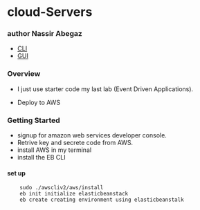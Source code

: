 

# cloud-Servers
### author Nassir Abegaz
- [CLI](http://http://myapplication-env.eba-c8cpsvva.us-west-2.elasticbeanstalk.com/)
- [GUI](https://us-west-2.console.aws.amazon.com/ec2/v2/home?region=us-west-2#InstanceDetails:instanceId=i-06541e44949303c2a)

### Overview 

- I just use starter code my last lab (Event Driven Applications).

- Deploy to AWS 

### Getting Started 
- signup for amazon web services developer console.
- Retrive key and secrete code from AWS.
- install AWS in my terminal 
- install the EB CLI 


#### set up 
        sudo ./awscliv2/aws/install
        eb init initialize elasticbeanstack
        eb create creating environment using elasticbeanstalk
